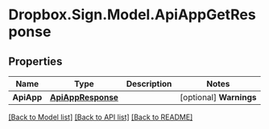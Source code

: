 # Dropbox.Sign.Model.ApiAppGetResponse

## Properties

Name | Type | Description | Notes
------------ | ------------- | ------------- | -------------
**ApiApp** | [**ApiAppResponse**](ApiAppResponse.md) |    | [optional] **Warnings** | [**List&lt;WarningResponse&gt;**](WarningResponse.md) |  A list of warnings.  | [optional] 

[[Back to Model list]](../README.md#documentation-for-models) [[Back to API list]](../README.md#documentation-for-api-endpoints) [[Back to README]](../README.md)


